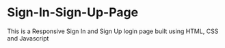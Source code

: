 # Sign-In-Sign-Up-Page
This is a Responsive Sign In and Sign Up login page built using HTML, CSS and Javascript
